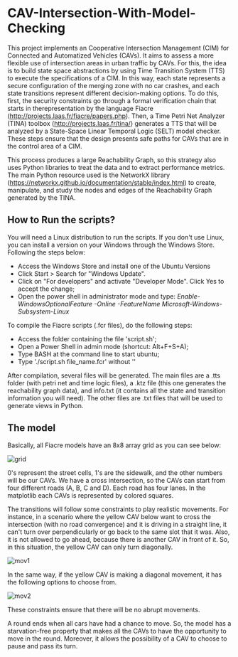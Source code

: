 # CAV-Intersection-With-Model-Checking
This project implements an Cooperative Intersection Management (CIM) for Connected and Automatized Vehicles (CAVs).  It aims to assess a more flexible use of intersection areas in urban traffic by CAVs. For this, the idea is to build state space abstractions by using Time Transition System (TTS) to execute the specifications of a CIM. In this way, each state represents a secure configuration of the merging zone with no car crashes, and each state transitions represent different decision-making options. To do this, first, the security constraints go through a formal verification chain that starts in therepresentation by the language Fiacre (http://projects.laas.fr/fiacre/papers.php). Then, a Time Petri Net Analyzer (TINA) toolbox (http://projects.laas.fr/tina/) generates a TTS that will be analyzed by a State-Space Linear Temporal Logic (SELT) model checker. These steps ensure that the design presents safe paths for CAVs that are in the control area of a CIM. 

This process produces a large Reachability Graph, so this strategy also uses Python libraries to treat the data and to extract performance metrics. The main Python resource used is the NetworkX library (https://networkx.github.io/documentation/stable/index.html) to create, manipulate, and study the nodes and edges of the Reachability Graph generated by the TINA. 

## How to Run the scripts?

You will need a Linux distribution to run the scripts. If you don't use Linux, you can install a version on your Windows through the Windows Store. Following the steps below:

- Access the Windows Store and install one of the Ubuntu Versions
- Click Start > Search for "Windows Update".
- Click on "For developers" and activate "Developer Mode". Click Yes to accept the change;
- Open the power shell in administrator mode and type: *Enable-WindowsOptionalFeature -Online -FeatureName Microsoft-Windows-Subsystem-Linux*

To compile the Fiacre scripts (.fcr files), do the following steps:

- Access the folder containing the file 'script.sh'; 
- Open a Power Shell in admin mode (shortcut: Alt+F+S+A);
- Type BASH at the command line to start ubuntu; 
- Type './script.sh file_name.fcr' without ''

After compilation, several files will be generated. The main files are a .tts folder (with petri net and time logic files), a .ktz file (this one generates the reachability graph data), and info.txt (it contains all the state and transition information you will need). The other files are .txt files that will be used to generate views in Python.

## The model

Basically, all Fiacre models have an 8x8 array grid as you can see below:

![grid](https://user-images.githubusercontent.com/50747436/66518370-72f5b500-eabb-11e9-9360-ee2aeeb87d89.png)

0's represent the street cells, 1's are the sidewalk, and the other numbers will be our CAVs. We have a cross intersection, so the CAVs can start from four different roads (A, B, C and D). Each road has four lanes. In the matplotlib each CAVs is represented by colored squares.

The transitions will follow some constraints to play realistic movements. For instance, in a scenario where the yellow CAV below want to cross the intersection (with no road convergence) and it is driving in a straight line, it can't turn over perpendicularly or go back to the same slot that it was. Also, it is not allowed to go ahead, because there is another CAV in front of it.  So, in this situation, the yellow CAV can only turn diagonally.

![mov1](https://user-images.githubusercontent.com/50747436/66520083-e220d880-eabe-11e9-957f-1353b0c2255a.png)

In the same way, if the yellow CAV is making a diagonal movement, it has the following options to choose from.

![mov2](https://user-images.githubusercontent.com/50747436/66580991-b0a71c00-eb55-11e9-971d-d9db89fa0492.png)

These constraints ensure that there will be no abrupt movements.

A round ends when all cars have had a chance to move. So, the model has a starvation-free property that makes all the CAVs to have the opportunity to move in the round. Moreover, it allows the possibility of a CAV to choose to pause and pass its turn.


